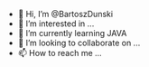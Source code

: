 - 👋 Hi, I’m @BartoszDunski
- 👀 I’m interested in ...
- 🌱 I’m currently learning JAVA
- 💞️ I’m looking to collaborate on ...
- 📫 How to reach me ...

<!---
BartoszDunski/BartoszDunski is a ✨ special ✨ repository because its `README.md` (this file) appears on your GitHub profile.
You can click the Preview link to take a look at your changes.
--->
